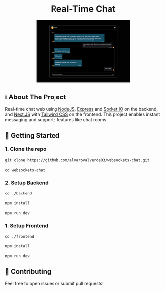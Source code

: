 <div align="center">
    <h1>Real-Time Chat</h1>
    <img src="images/real-time-chat.png" alt="Screenshot of the chat" width="60%">
</div>

## ℹ About The Project
Real-time chat web using [NodeJS](https://nodejs.org/), [Express](https://expressjs.com/) and [Socket.IO](https://socket.io/) on the backend, and [Next.JS](https://nextjs.org/) with [Tailwind CSS](https://tailwindcss.com/) on the frontend. This project enables instant messaging and supports features like chat rooms.

## 📜 Getting Started
### 1. Clone the repo
```
git clone https://github.com/alvarovalverde03/websockets-chat.git

cd websockets-chat
```

### 2. Setup Backend
```
cd ./backend

npm install

npm run dev
```


### 1. Setup Frontend
```
cd ./frontend

npm install

npm run dev
```

## 🤝 Contributing
Feel free to open issues or submit pull requests!
